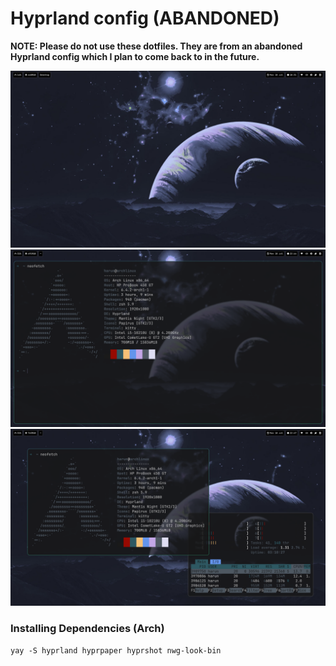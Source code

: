 <h1>Hyprland config (ABANDONED)</h1>

<b>NOTE: Please do not use these dotfiles. They are from an abandoned Hyprland config which I plan to come back to in the future.</b>

<div align="center">
  <img src="./assets/hyprland1.png">
  <img src="./assets/hyprland2.png">
  <img src="./assets/hyprland3.png">
</div>

<h3>Installing Dependencies (Arch)</h3>

```
yay -S hyprland hyprpaper hyprshot nwg-look-bin
```
